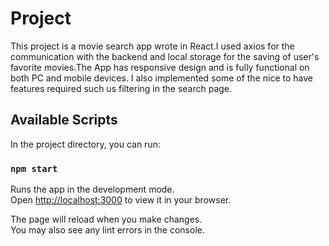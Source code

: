 # Project

This project is a movie search app wrote in React.I used axios for the communication with the backend and local storage
for the saving of user's favorite movies.The App has responsive design and is fully functional on both PC and mobile devices.
I also implemented some of the nice to have features required such us filtering in the search page.

## Available Scripts

In the project directory, you can run:

### `npm start`

Runs the app in the development mode.\
Open [http://localhost:3000](http://localhost:3000) to view it in your browser.

The page will reload when you make changes.\
You may also see any lint errors in the console.
